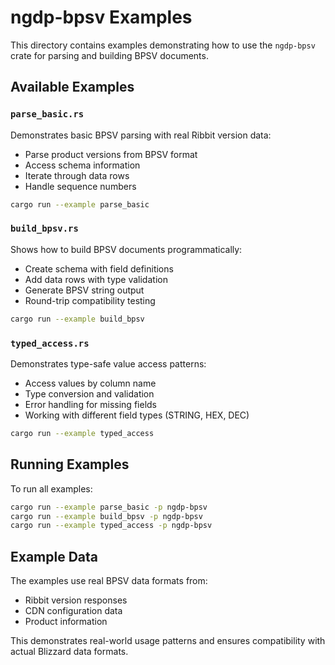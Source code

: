 # ngdp-bpsv Examples

This directory contains examples demonstrating how to use the `ngdp-bpsv` crate for parsing and building BPSV documents.

## Available Examples

### `parse_basic.rs`
Demonstrates basic BPSV parsing with real Ribbit version data:
- Parse product versions from BPSV format
- Access schema information
- Iterate through data rows
- Handle sequence numbers

```bash
cargo run --example parse_basic
```

### `build_bpsv.rs`
Shows how to build BPSV documents programmatically:
- Create schema with field definitions
- Add data rows with type validation
- Generate BPSV string output
- Round-trip compatibility testing

```bash
cargo run --example build_bpsv
```

### `typed_access.rs`
Demonstrates type-safe value access patterns:
- Access values by column name
- Type conversion and validation
- Error handling for missing fields
- Working with different field types (STRING, HEX, DEC)

```bash
cargo run --example typed_access
```

## Running Examples

To run all examples:
```bash
cargo run --example parse_basic -p ngdp-bpsv
cargo run --example build_bpsv -p ngdp-bpsv  
cargo run --example typed_access -p ngdp-bpsv
```

## Example Data

The examples use real BPSV data formats from:
- Ribbit version responses
- CDN configuration data
- Product information

This demonstrates real-world usage patterns and ensures compatibility with actual Blizzard data formats.
